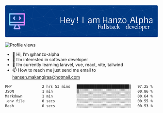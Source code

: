 ![Header](./github-header-image.png)

![Profile views](https://gpvc.arturio.dev/hanzo-alpha)

- 👋 Hi, I’m @hanzo-alpha
- 👀 I’m interested in software developer
- 🌱 I’m currently learning laravel, vue, react, vite, tailwind
- 📫 How to reach me just send me email to hansen.makangiras@hotmail.com 

<!---
hanzo-alpha/hanzo-alpha is a ✨ special ✨ repository because its `README.md` (this file) appears on your GitHub profile.
You can click the Preview link to take a look at your changes.
--->

<!--START_SECTION:waka-->

```text
PHP              2 hrs 53 mins   ████████████████████████▒   97.25 %
JSON             1 min           ▒░░░░░░░░░░░░░░░░░░░░░░░░   00.86 %
Markdown         1 min           ░░░░░░░░░░░░░░░░░░░░░░░░░   00.64 %
.env file        0 secs          ░░░░░░░░░░░░░░░░░░░░░░░░░   00.55 %
Bash             0 secs          ░░░░░░░░░░░░░░░░░░░░░░░░░   00.53 %
```

<!--END_SECTION:waka-->
